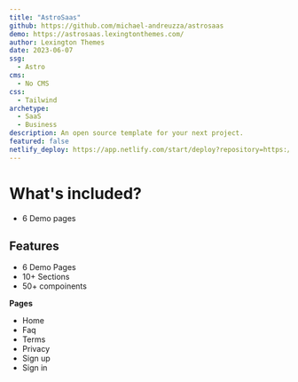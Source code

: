 ```yaml
---
title: "AstroSaas"
github: https://github.com/michael-andreuzza/astrosaas
demo: https://astrosaas.lexingtonthemes.com/
author: Lexington Themes
date: 2023-06-07
ssg:
  - Astro
cms:
  - No CMS
css:
  - Tailwind
archetype:
  - SaaS
  - Business
description: An open source template for your next project.
featured: false
netlify_deploy: https://app.netlify.com/start/deploy?repository=https://github.com/michael-andreuzza/astrosaas
---
```


# What's included?
- 6 Demo pages

## Features
- 6 Demo Pages
- 10+ Sections
- 50+ compoinents

**Pages**
- Home
- Faq
- Terms
- Privacy
- Sign up
- Sign in